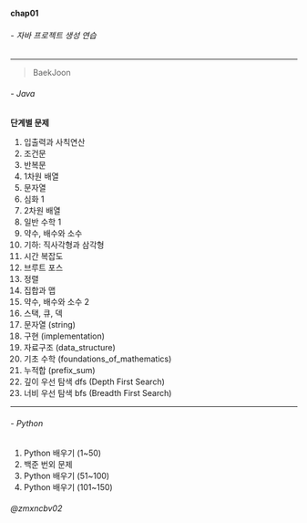 **chap01** <br>
###### - 자바 프로젝트 생성 연습

<hr>

>BaekJoon
###### - Java

**단계별 문제**
1. 입출력과 사칙연산
2. 조건문
3. 반복문
4. 1차원 배열
5. 문자열
6. 심화 1
7. 2차원 배열
8. 일반 수학 1
9. 약수, 배수와 소수
10. 기하: 직사각형과 삼각형
11. 시간 복잡도
12. 브루트 포스
13. 정렬
14. 집합과 맵
15. 약수, 배수와 소수 2
16. 스택, 큐, 덱
17. 문자열 (string)
18. 구현 (implementation)
19. 자료구조 (data_structure)
20. 기초 수학 (foundations_of_mathematics)
21. 누적합 (prefix_sum)
22. 깊이 우선 탐색 dfs (Depth First Search)
23. 너비 우선 탐색 bfs (Breadth First Search)

<hr>

###### - Python

1. Python 배우기 (1~50)
2. 백준 번외 문제
3. Python 배우기 (51~100)
4. Python 배우기 (101~150)

###### @zmxncbv02
